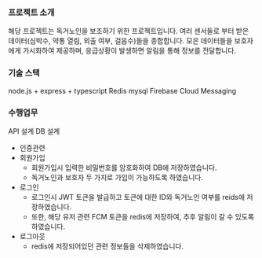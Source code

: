 ### 프로젝트 소개
해당 프로젝트는 독거노인을 보조하기 위한 프로젝트입니다.
여러 센서들로 부터 받은 데이터(심박수, 약통 열림, 외출 여부, 걸음수)들을 종합합니다.
모은 데이터들을 보호자에게 가시화하여 제공하며, 응급상황이 발생하면 알림을 통해 정보를 전달합니다.

### 기술 스택
node.js + express + typescript
Redis
mysql
Firebase Cloud Messaging

### 수행업무
API 설계
DB 설계

* 인증관련
* 회원가입
  - 회원가입시 입력한 비밀번호를 암호화하여 DB에 저장하였습니다.
  - 독거노인과 보호자 두 가지로 가입이 가능하도록 하였습니다.
* 로그인
  - 로그인시 JWT 토큰을 발급하고 토큰에 대한 ID와 독거노인 여부를 reids에 저장하였습니다.
  - 또한, 해당 유저 관련 FCM 토큰을 redis에 저장하여, 추후 알림이 갈 수 있도록 하였습니다.
* 로그아웃
  - redis에 저장되어있던 관련 정보들을 삭제하였습니다.

 
